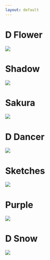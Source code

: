 ```yaml
---
layout: default
---
```


# D Flower
![](../img/winterD/Design_5_d_flower.png)
# Shadow
![](../img/winterD/Design_1_Shadow.png)
# Sakura
![](../img/winterD/Design_4_sakura.png)
# D Dancer
![](../img/winterD/Design_7_d_dancers.png)
# Sketches
![](../img/winterD/Design_2_sketches.png)
# Purple
![](../img/winterD/Design_3_purple.png)
# D Snow
![](../img/winterD/Design_6_d_snow.png)
